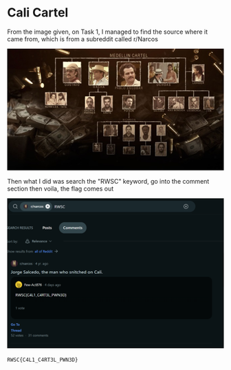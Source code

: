 # Cali Cartel 

From the image given, on Task 1, I managed to find the source where it came from, which is from a subreddit called r/Narcos


![alt text](images\organization.jpg)

Then what I did was search the "RWSC" keyword, go into the comment section then voila, the flag comes out

![alt text](/images/image18.png)

```RWSC{C4L1_C4RT3L_PWN3D}```
